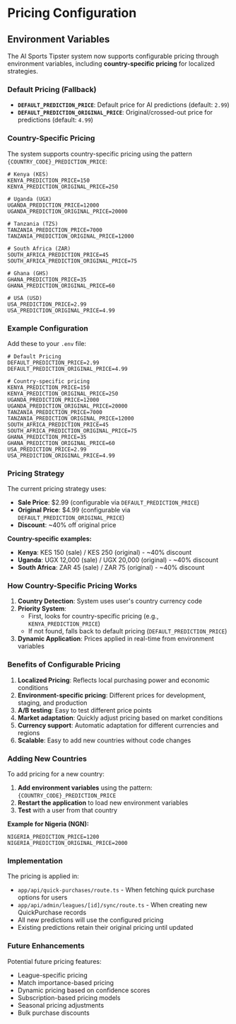 # Pricing Configuration

## Environment Variables

The AI Sports Tipster system now supports configurable pricing through environment variables, including **country-specific pricing** for localized strategies.

### Default Pricing (Fallback)

- **`DEFAULT_PREDICTION_PRICE`**: Default price for AI predictions (default: `2.99`)
- **`DEFAULT_PREDICTION_ORIGINAL_PRICE`**: Original/crossed-out price for predictions (default: `4.99`)

### Country-Specific Pricing

The system supports country-specific pricing using the pattern `{COUNTRY_CODE}_PREDICTION_PRICE`:

```env
# Kenya (KES)
KENYA_PREDICTION_PRICE=150
KENYA_PREDICTION_ORIGINAL_PRICE=250

# Uganda (UGX)
UGANDA_PREDICTION_PRICE=12000
UGANDA_PREDICTION_ORIGINAL_PRICE=20000

# Tanzania (TZS)
TANZANIA_PREDICTION_PRICE=7000
TANZANIA_PREDICTION_ORIGINAL_PRICE=12000

# South Africa (ZAR)
SOUTH_AFRICA_PREDICTION_PRICE=45
SOUTH_AFRICA_PREDICTION_ORIGINAL_PRICE=75

# Ghana (GHS)
GHANA_PREDICTION_PRICE=35
GHANA_PREDICTION_ORIGINAL_PRICE=60

# USA (USD)
USA_PREDICTION_PRICE=2.99
USA_PREDICTION_ORIGINAL_PRICE=4.99
```

### Example Configuration

Add these to your `.env` file:

```env
# Default Pricing
DEFAULT_PREDICTION_PRICE=2.99
DEFAULT_PREDICTION_ORIGINAL_PRICE=4.99

# Country-specific pricing
KENYA_PREDICTION_PRICE=150
KENYA_PREDICTION_ORIGINAL_PRICE=250
UGANDA_PREDICTION_PRICE=12000
UGANDA_PREDICTION_ORIGINAL_PRICE=20000
TANZANIA_PREDICTION_PRICE=7000
TANZANIA_PREDICTION_ORIGINAL_PRICE=12000
SOUTH_AFRICA_PREDICTION_PRICE=45
SOUTH_AFRICA_PREDICTION_ORIGINAL_PRICE=75
GHANA_PREDICTION_PRICE=35
GHANA_PREDICTION_ORIGINAL_PRICE=60
USA_PREDICTION_PRICE=2.99
USA_PREDICTION_ORIGINAL_PRICE=4.99
```

### Pricing Strategy

The current pricing strategy uses:
- **Sale Price**: $2.99 (configurable via `DEFAULT_PREDICTION_PRICE`)
- **Original Price**: $4.99 (configurable via `DEFAULT_PREDICTION_ORIGINAL_PRICE`)
- **Discount**: ~40% off original price

**Country-specific examples:**
- **Kenya**: KES 150 (sale) / KES 250 (original) - ~40% discount
- **Uganda**: UGX 12,000 (sale) / UGX 20,000 (original) - ~40% discount
- **South Africa**: ZAR 45 (sale) / ZAR 75 (original) - ~40% discount

### How Country-Specific Pricing Works

1. **Country Detection**: System uses user's country currency code
2. **Priority System**: 
   - First, looks for country-specific pricing (e.g., `KENYA_PREDICTION_PRICE`)
   - If not found, falls back to default pricing (`DEFAULT_PREDICTION_PRICE`)
3. **Dynamic Application**: Prices applied in real-time from environment variables

### Benefits of Configurable Pricing

1. **Localized Pricing**: Reflects local purchasing power and economic conditions
2. **Environment-specific pricing**: Different prices for development, staging, and production
3. **A/B testing**: Easy to test different price points
4. **Market adaptation**: Quickly adjust pricing based on market conditions
5. **Currency support**: Automatic adaptation for different currencies and regions
6. **Scalable**: Easy to add new countries without code changes

### Adding New Countries

To add pricing for a new country:

1. **Add environment variables** using the pattern: `{COUNTRY_CODE}_PREDICTION_PRICE`
2. **Restart the application** to load new environment variables
3. **Test** with a user from that country

**Example for Nigeria (NGN):**
```env
NIGERIA_PREDICTION_PRICE=1200
NIGERIA_PREDICTION_ORIGINAL_PRICE=2000
```

### Implementation

The pricing is applied in:
- `app/api/quick-purchases/route.ts` - When fetching quick purchase options for users
- `app/api/admin/leagues/[id]/sync/route.ts` - When creating new QuickPurchase records
- All new predictions will use the configured pricing
- Existing predictions retain their original pricing until updated

### Future Enhancements

Potential future pricing features:
- League-specific pricing
- Match importance-based pricing
- Dynamic pricing based on confidence scores
- Subscription-based pricing models
- Seasonal pricing adjustments
- Bulk purchase discounts 